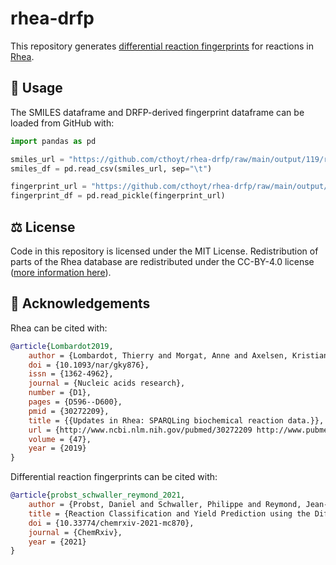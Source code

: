 # rhea-drfp

This repository
generates [differential reaction fingerprints](https://github.com/reymond-group/drfp) for reactions
in [Rhea](https://www.rhea-db.org).

## 🚀 Usage

The SMILES dataframe and DRFP-derived fingerprint dataframe can be loaded from GitHub with:

```python
import pandas as pd

smiles_url = "https://github.com/cthoyt/rhea-drfp/raw/main/output/119/reaction_smiles.tsv"
smiles_df = pd.read_csv(smiles_url, sep="\t")

fingerprint_url = "https://github.com/cthoyt/rhea-drfp/raw/main/output/119/reaction_fingerprints.pkl.gz"
fingerprint_df = pd.read_pickle(fingerprint_url)
```

## ⚖️ License

Code in this repository is licensed under the MIT License. Redistribution of parts of the Rhea
database are redistributed under the CC-BY-4.0
license ([more information here](https://www.rhea-db.org/help/license-disclaimer)).

## 🙏 Acknowledgements

Rhea can be cited with:

```bibtex
@article{Lombardot2019,
    author = {Lombardot, Thierry and Morgat, Anne and Axelsen, Kristian B and Aimo, Lucila and Hyka-Nouspikel, Nevila and Niknejad, Anne and Ignatchenko, Alex and Xenarios, Ioannis and Coudert, Elisabeth and Redaschi, Nicole and Bridge, Alan},
    doi = {10.1093/nar/gky876},
    issn = {1362-4962},
    journal = {Nucleic acids research},
    number = {D1},
    pages = {D596--D600},
    pmid = {30272209},
    title = {{Updates in Rhea: SPARQLing biochemical reaction data.}},
    url = {http://www.ncbi.nlm.nih.gov/pubmed/30272209 http://www.pubmedcentral.nih.gov/articlerender.fcgi?artid=PMC6324061},
    volume = {47},
    year = {2019}
}
```

Differential reaction fingerprints can be cited with:

```bibtex
@article{probst_schwaller_reymond_2021,
    author = {Probst, Daniel and Schwaller, Philippe and Reymond, Jean-Louis},
    title = {Reaction Classification and Yield Prediction using the Differential Reaction Fingerprint DRFP},
    doi = {10.33774/chemrxiv-2021-mc870},
    journal = {ChemRxiv},
    year = {2021}
}
```
